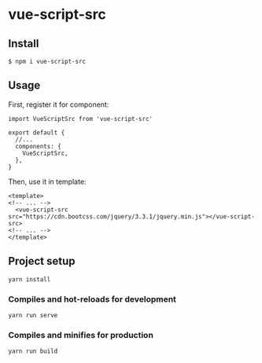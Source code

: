 # vue-script-src
## Install
```
$ npm i vue-script-src
```

## Usage
First, register it for component:
```
import VueScriptSrc from 'vue-script-src'

export default {
  //...
  components: {
    VueScriptSrc,
  },
}
```
Then, use it in template:
```
<template>
<!-- ... -->
  <vue-script-src src="https://cdn.bootcss.com/jquery/3.3.1/jquery.min.js"></vue-script-src>
<!-- ... -->
</template>
```

## Project setup
```
yarn install
```

### Compiles and hot-reloads for development
```
yarn run serve
```

### Compiles and minifies for production
```
yarn run build
```
